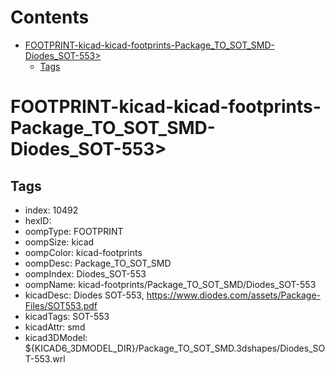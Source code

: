 



Contents
========

* [FOOTPRINT-kicad-kicad-footprints-Package_TO_SOT_SMD-Diodes_SOT-553>](#footprint-kicad-kicad-footprints-package_to_sot_smd-diodes_sot-553)
	* [Tags](#tags)

# FOOTPRINT-kicad-kicad-footprints-Package_TO_SOT_SMD-Diodes_SOT-553>

## Tags

- index: 10492
- hexID: 
- oompType: FOOTPRINT
- oompSize: kicad
- oompColor: kicad-footprints
- oompDesc: Package_TO_SOT_SMD
- oompIndex: Diodes_SOT-553
- oompName: kicad-footprints/Package_TO_SOT_SMD/Diodes_SOT-553
- kicadDesc: Diodes SOT-553, https://www.diodes.com/assets/Package-Files/SOT553.pdf
- kicadTags: SOT-553
- kicadAttr: smd
- kicad3DModel: ${KICAD6_3DMODEL_DIR}/Package_TO_SOT_SMD.3dshapes/Diodes_SOT-553.wrl
